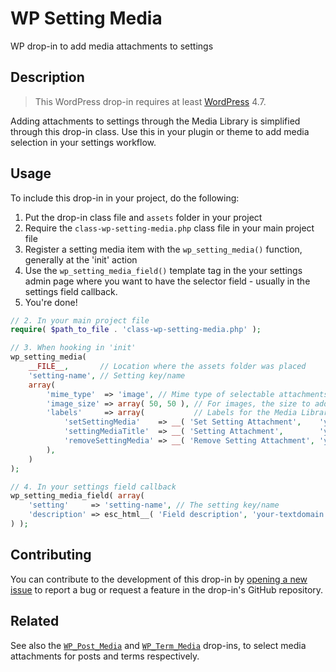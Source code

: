 # WP Setting Media #

WP drop-in to add media attachments to settings

## Description ##

> This WordPress drop-in requires at least [WordPress](https://wordpress.org) 4.7.

Adding attachments to settings through the Media Library is simplified through this drop-in class. Use this in your plugin or theme to add media selection in your settings workflow. 

## Usage ##

To include this drop-in in your project, do the following:

1. Put the drop-in class file and `assets` folder in your project
2. Require the `class-wp-setting-media.php` class file in your main project file
3. Register a setting media item with the `wp_setting_media()` function, generally at the 'init' action
4. Use the `wp_setting_media_field()` template tag in the your settings admin page where you want to have the selector field - usually in the settings field callback.
5. You're done!

```php
// 2. In your main project file
require( $path_to_file . 'class-wp-setting-media.php' );

// 3. When hooking in 'init'
wp_setting_media(
	__FILE__,       // Location where the assets folder was placed
	'setting-name', // Setting key/name
	array(
		'mime_type'  => 'image', // Mime type of selectable attachments. Can be 'image', 'video', 'audio', or any mime type in wp_get_mime_types(). Defaults to 'image'.
		'image_size' => array( 50, 50 ), // For images, the size to add when it does not exist yet. Can be image size name or array with dimensions.
		'labels'     => array(           // Labels for the Media Library
			'setSettingMedia'    => __( 'Set Setting Attachment',    'your-textdomain' ),
			'settingMediaTitle'  => __( 'Setting Attachment',        'your-textdomain' ),
			'removeSettingMedia' => __( 'Remove Setting Attachment', 'your-textdomain' ),
		),
	)
);

// 4. In your settings field callback
wp_setting_media_field( array(
	'setting'     => 'setting-name', // The setting key/name
	'description' => esc_html__( 'Field description', 'your-textdomain' ) // Optional field description, wrapped in `<p class="description"></p>`
) );
```

## Contributing ##

You can contribute to the development of this drop-in by [opening a new issue](https://github.com/lmoffereins/wp-setting-media/issues/) to report a bug or request a feature in the drop-in's GitHub repository.

## Related ##

See also the [`WP_Post_Media`](https://github.com/lmoffereins/wp-post-media/) and [`WP_Term_Media`](https://github.com/lmoffereins/wp-term-media/) drop-ins, to select media attachments for posts and terms respectively.
